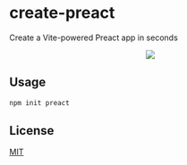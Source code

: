 # create-preact

Create a Vite-powered Preact app in seconds

<p align="center">
  <img src="https://github.com/preactjs/create-preact/blob/master/media/demo.gif?raw=true">
</p>

## Usage

```sh
npm init preact
```

## License

[MIT](https://github.com/preactjs/create-preact/blob/master/LICENSE)
